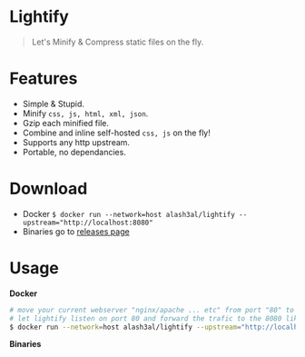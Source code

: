 Lightify
=========
> Let's Minify &amp; Compress static files on the fly.

Features
==========
- Simple &amp; Stupid.
- Minify `css, js, html, xml, json`.
- Gzip each minified file.
- Combine and inline self-hosted `css, js` on the fly!
- Supports any http upstream.
- Portable, no dependancies.

Download
========
- Docker `$ docker run --network=host alash3al/lightify --upstream="http://localhost:8080"`
- Binaries go to [releases page](https://github.com/alash3al/lightify/releases)

Usage
======
**Docker**
```bash
# move your current webserver "nginx/apache ... etc" from port "80" to i.e "8080"
# let lightify listen on port 80 and forward the trafic to the 8080 like this:
$ docker run --network=host alash3al/lightify --upstream="http://localhost:8080"
```

**Binaries**